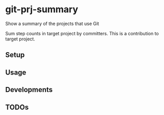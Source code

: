 git-prj-summary
====================

Show a summary of the projects that use Git

Sum step counts in target project by committers.
This is a contribution to target project.

## Setup

## Usage

## Developments

## TODOs
